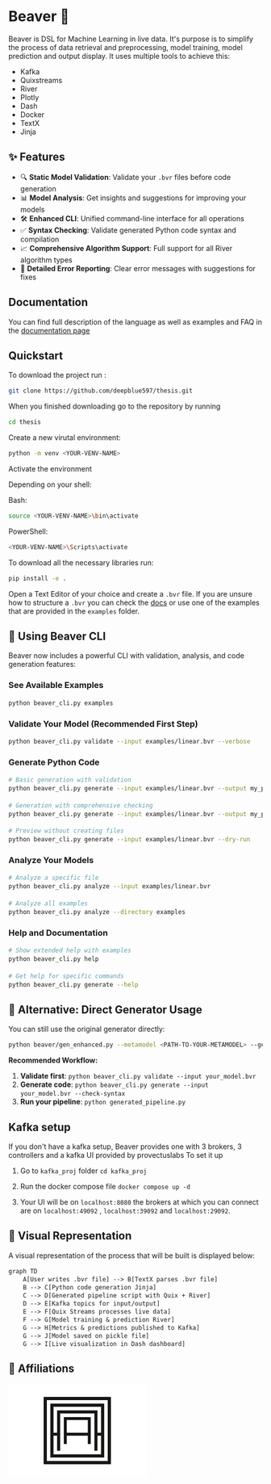# Beaver 🦫

Beaver is DSL for Machine Learning in live data. It's purpose is to simplify the process of data retrieval and preprocessing, model training, model prediction and output display. It uses multiple tools to achieve this:

- Kafka
- Quixstreams
- River
- Plotly
- Dash
- Docker
- TextX
- Jinja

## ✨ Features

- 🔍 **Static Model Validation**: Validate your `.bvr` files before code generation
- 📊 **Model Analysis**: Get insights and suggestions for improving your models
- 🛠️ **Enhanced CLI**: Unified command-line interface for all operations
- ✅ **Syntax Checking**: Validate generated Python code syntax and compilation
- 📈 **Comprehensive Algorithm Support**: Full support for all River algorithm types
- 🔧 **Detailed Error Reporting**: Clear error messages with suggestions for fixes

## Documentation

You can find full description of the language as well as examples and FAQ in the [documentation page](https://deepblue597.github.io/beaver-doc/)

## Quickstart

To download the project run :

```bash
git clone https://github.com/deepblue597/thesis.git
```

When you finished downloading go to the repository by running

```bash
cd thesis
```

Create a new virutal environment:

```bash
python -m venv <YOUR-VENV-NAME>
```

Activate the environment

Depending on your shell:

Bash:

```bash
source <YOUR-VENV-NAME>\bin\activate
```

PowerShell:

```bash
<YOUR-VENV-NAME>\Scripts\activate
```

To download all the necessary libraries run:

```bash
pip install -e .
```

Open a Text Editor of your choice and create a `.bvr` file.
If you are unsure how to structure a `.bvr` you can check the [docs](https://deepblue597.github.io/beaver-doc/) or use one of the examples that are provided in the `examples` folder.

## 🚀 Using Beaver CLI

Beaver now includes a powerful CLI with validation, analysis, and code generation features:

### See Available Examples

```bash
python beaver_cli.py examples
```

### Validate Your Model (Recommended First Step)

```bash
python beaver_cli.py validate --input examples/linear.bvr --verbose
```

### Generate Python Code

```bash
# Basic generation with validation
python beaver_cli.py generate --input examples/linear.bvr --output my_pipeline.py

# Generation with comprehensive checking
python beaver_cli.py generate --input examples/linear.bvr --output my_pipeline.py --check-syntax --verbose

# Preview without creating files
python beaver_cli.py generate --input examples/linear.bvr --dry-run
```

### Analyze Your Models

```bash
# Analyze a specific file
python beaver_cli.py analyze --input examples/linear.bvr

# Analyze all examples
python beaver_cli.py analyze --directory examples
```

### Help and Documentation

```bash
# Show extended help with examples
python beaver_cli.py help

# Get help for specific commands
python beaver_cli.py generate --help
```

## 🔧 Alternative: Direct Generator Usage

You can still use the original generator directly:

```bash
python beaver/gen_enhanced.py --metamodel <PATH-TO-YOUR-METAMODEL> --generated_file_name <PATH-TO-THE-GENERATED-FILE> --check-syntax --verbose
```

**Recommended Workflow:**

1. **Validate first**: `python beaver_cli.py validate --input your_model.bvr`
2. **Generate code**: `python beaver_cli.py generate --input your_model.bvr --check-syntax`
3. **Run your pipeline**: `python generated_pipeline.py`

## Kafka setup

If you don't have a kafka setup, Beaver provides one with 3 brokers, 3 controllers and a kafka UI provided by provectuslabs
To set it up

1. Go to `kafka_proj` folder `cd kafka_proj`

2. Run the docker compose file `docker compose up -d`

3. Your UI will be on `localhost:8080` the brokers at which you can connect are on `localhost:49092` , `localhost:39092` and `localhost:29092`.

## :eyes: Visual Representation

A visual representation of the process that will be built is displayed below:

```mermaid
graph TD
    A[User writes .bvr file] --> B[TextX parses .bvr file]
    B --> C[Python code generation Jinja]
    C --> D[Generated pipeline script with Quix + River]
    D --> E[Kafka topics for input/output]
    E --> F[Quix Streams processes live data]
    F --> G[Model training & prediction River]
    G --> H[Metrics & predictions published to Kafka]
    G --> J[Model saved on pickle file]
    G --> I[Live visualization in Dash dashboard]
```

## 🤝 Affiliations

![auth_logo](logos/auth_logo.png)
